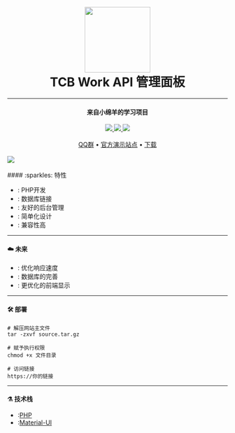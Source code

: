 <h1 align="center">
  <br>
  <a href="#" alt="logo" ><img src="https://cos.cdn.image.tcbmc.cc/uploads/2022/10/31/635fc383e9804.png" width="150"/></a>
  <br>
  TCB Work API 管理面板
  <br>
</h1>

***
#### <center>来自小绵羊的学习项目</center>
<center>
<a href="https://github.com/znc15/TCB-Work-API">
    <img src="https://img.shields.io/github/v/release/znc15/TCB-Work-API?include_prereleases&style=flat" />
</a>
<a href="https://github.com/znc15/TCB-Work-API/release">
    <img src="https://img.shields.io/github/downloads/znc15/TCB-Work-API/total"/>
</a>
<a href="https://github.com/znc15/TCB-Work-API">
    <img src="https://img.shields.io/github/license/znc15/TCB-Work-API"/>
</a>
</center>
<br>
<center>
<a href="https://jq.qq.com/?_wv=1027&k=ySiFVduK">QQ群</a>
•
<a href="https://apimoe.lol">官方演示站点</a>
•
<a href="https://github.com/znc15/TCB-Work-API/releases">下载</a>
</center>
<br>
<a href="https://github.com/znc15/TCB-Work-API">
    <img src="https://cos.cdn.image.tcbmc.cc/uploads/2022/12/07/6390ad36b13bd.png"/>
</a>
<br>
<br>
#### :sparkles: 特性

* : PHP开发
* : 数据库链接
* : 友好的后台管理
* : 简单化设计
* : 兼容性高

***
#### :cloud: 未来
* : 优化响应速度
* : 数据库的完善
* : 更优化的前端显示

***
#### :hammer_and_wrench: 部署
```shell
# 解压网站主文件
tar -zxvf source.tar.gz

# 赋予执行权限
chmod +x 文件目录

# 访问链接
https://你的链接
```
***
#### :alembic: 技术栈
* :[PHP](https://www.php.net/)
* :[Material-UI](https://github.com/mui-org/material-ui)